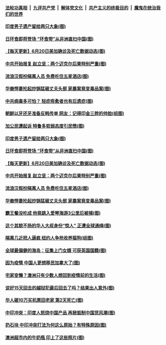 

####  [法轮功真相](../../../../basic/blob/master/README.md?t=06212002) &nbsp;|&nbsp; [九评共产党](../../../../9ping.md/blob/master/README.md?t=06212002) &nbsp;|&nbsp; [解体党文化](../../../../jtdwh.md/blob/master/README.md?t=06212002)  &nbsp;|&nbsp; [共产主义的终极目的](../../../../gczydzjmd.md/blob/master/README.md?t=06212002) &nbsp;|&nbsp; [魔鬼在统治我们的世界](../../../../mgztzwmdsj.md/blob/master/README.md?t=06212002) 

#### [印度男子遗产留给两只大象(图)](../pages/p3/937210.md?t=06212002) 

#### [日环食即将登场 “环食带”从非洲直扫中国(图)](../pages/p3/937209.md?t=06212002) 

#### [【每天更新】6月20日美加确诊及死亡数据动态(图)](../pages/p3/935173.md?t=06212002) 

#### [中共开始报复 赵立坚：两个迈克尔后果特别严重(图)](../pages/p3/937100.md?t=06212002) 

#### [流浪汉假扮隔离人员 免费吃住五星酒店(图)](../pages/p3/937092.md?t=06212002) 

#### [华裔悍妻抡起炒锅猛砸丈夫头部 家暴案竟变毒品案(图)](../pages/p3/937087.md?t=06212002) 

#### [中共病毒多可怕？ 轻症痊愈者也有后遗症(图)](../pages/p3/937252.md?t=06212002) 

#### [朝鲜以牙还牙准备反韩传单 网友：记得印金三胖的帅脸(组图)](../pages/p3/937228.md?t=06212002) 

#### [加公民遭起诉 特鲁多软弱态度引民愤(图)](../pages/p3/937212.md?t=06212002) 

#### [印度男子遗产留给两只大象(图)](../pages/p3/937210.md?t=06212002) 

#### [日环食即将登场 “环食带”从非洲直扫中国(图)](../pages/p3/937209.md?t=06212002) 

#### [【每天更新】6月20日美加确诊及死亡数据动态(图)](../pages/p3/935173.md?t=06212002) 

#### [中共开始报复 赵立坚：两个迈克尔后果特别严重(图)](../pages/p3/937100.md?t=06212002) 

#### [流浪汉假扮隔离人员 免费吃住五星酒店(图)](../pages/p3/937092.md?t=06212002) 

#### [华裔悍妻抡起炒锅猛砸丈夫头部 家暴案竟变毒品案(图)](../pages/p3/937087.md?t=06212002) 

#### [霸王餐没吃成 他竟跳入爱琴海游3公里后被捕(图)](../pages/p3/937084.md?t=06212002) 

#### [这个其貌不扬的华人大叔身份“惊人” 正遭全球通缉(图)](../pages/p3/937064.md?t=06212002) 

#### [隔离几近把人逼疯 纽约人争抢收养猫狗(组图)](../pages/p3/936906.md?t=06212002) 

#### [全球最偏僻的海岛：征集上门女婿 可获英国国籍(图)](../pages/p3/936991.md?t=06212002) 

#### [因为疫情 中国人更想移民加拿大了(图)](../pages/p3/936984.md?t=06212002) 

#### [宅家变懒？澳洲只有少数人想回到疫情前的生活(图)](../pages/p3/936986.md?t=06212002) 

#### [说好15天回去的越狱犯最后回去了吗？结果出人意外(图)](../pages/p3/936977.md?t=06212002) 

#### [华人砸10万买机票回老家 第2天死亡(图)](../pages/p3/936968.md?t=06212002) 

#### [中印冲突：印度人怒烧中国产品 再掀抵制中国货风潮(图)](../pages/p3/936943.md?t=06212002) 

#### [扔石块 中印冲突打法为何这么原始？有特殊原因(图)](../pages/p3/936886.md?t=06212002) 

#### [澳洲超市内的牛奶瓶 印上了这些照片(图)](../pages/p3/936879.md?t=06212002) 

